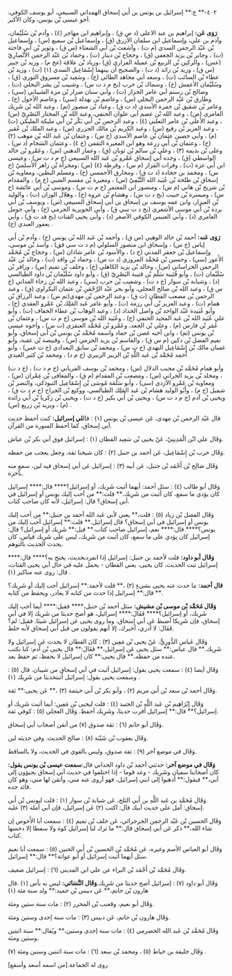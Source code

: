 ٤٠٢-** ع:** إسرائيل بن يونس بن أَبي إسحاق الهمداني السبيعي، أبو يوسف الكوفي، أخو عيسى بْن يونس، وكان الأكبر.

**رَوَى عَن:** إبراهيم بن عبد الاعلى (د ص ق) ، وإبراهيم ابن مهاجر (٤) ، وآدم بْن سُلَيْمان، وآدم بن علي، وإسماعيل ابن سلمان الأزرق (ق) ، وإسماعيل بْن سميع (س) ، وإسماعيل بْن عَبْد الرحمن السدي (م ت) ، وأشعث بْن أَبي الشعثاء (س ق) ، وثوير بْن أَبي فاختة (ت) ، وجابر بْن يزيد الجعفي (ق) ، وحجاج بْن دينار (ت) ، وحماد بْن عَبْد الرحمن الأَنْصارِيّ (عس) ، والركين بْن الربيع بْن عميلة الفزاري (ق) ،وزياد بْن علاقة (عخ م) ، وزيد بْن جبير (س ق) ، وزيد بْن زائد (د ت) ، والصحيح أن بينهما إِسْمَاعِيل السدي (١) (ت) ، وزيد بْن عطاء بْن السائب (ت) ، وسعد أبي مجاهد الطائي (خ) ، وسَعِيد بْن مسروق الثوري (ق) ، وسُلَيْمان الأعمش (خ) ، وسماك بْن حرب (بخ م د ت س) ، وشبيب بْن بشر البجلي (ت) ، وصالح بْن رستم أبي عامر الخزاز (ت) ، وأبي سنان ضرار بْن مرة الشيباني (سي) ، وطارق بْن عَبْد الرحمن البجلي (س) ، وعاصم بْن بهدلة (سي) ، وعاصم الأحول (خ) ، وعامر بْن شقيق بْن جمرة الأسدي (د ت ق) ، وعباد بْن منصور (تم) ، وعبد الله بْن شَرِيك العامري (ص) ، وعبد الله بْن عصم أبي علوان الحنفي، وعبد الله بْن المختار البَصْرِيّ (س) ، وعبد الأعلى بْن عامر الثعلبي (٤) ، وعبد الرحمن بْن أَبي بَكْر بْن أَبي مليكة المليكي (ت) ، وعبد العزيز بْن رفيع (س) ، وعبد الكريم بْن مالك الجزري (س) ، وعبد الملك بْن عُمَير (م) ، وأبي حصين عثمان بْن عاصم الأسدي (خ س) ، وعثمان بْن عَبد الله بْن موهب (٢) (خ) ، وعثمان بْن أَبي زرعة وهو ابن المغيرة الثقفي (خ ٤) ، وعثمان الشحام (د س) ، وعلى بْن بذيمة (٣) ، وعلي بْن سالم بْن ثوبان (ق) ، وعمار الدهني (س) ، وعَمْرو بْن خالد الواسطي (ق) ، وجده أبي إسحاق عَمْرو بْن عَبد الله السبيعي (خ م د ت س) ، وعيسى ابن أَبي عزة (ت) ، وفرات القزاز (م س) ، وقرظة (٤) (س) ،ومجزأة بْن زاهر الأَسلميّ (خ س) ، ومحمد بن حجادة (د ت ق) ، ومخارق الأحمسي (خ) ، ومسلم البطين، ومعاوية بْن إسحاق بْن طلحة بْن عُبَيد الله التَّيْمِيّ (س) ، ومغيرة بْن مقسم الضبي (خ م) ، والمقدام بْن شريح بْن هاني (م س) ، ومنصور ابن المعتمر (خ م ت س) ، وموسى بْن أَبي عائشة (خ س) ، وميسرة بْن حبيب (بخ د ت س) ، وهشام بْن عروة (خ) ، وهلال الوزان (ت) ، والوليد بْن العيزار، وابن عمه يوسف بن إسحاق بن أَبي إسحاق السبيعي (س) ، ويوسف بْن أَبي بردة بْن أَبي موسى الأشعري (بخ د ت سي ق) ، وأبي الجويرية الجرمي (خ) ، وأبي حومل العامري (د) ، وأبي العنبس الكوفي الأصغر (د) ، وأبي يحيى القتات (بخ قد ت ق) ، وأبي يعفور العبدي (خ) .

**رَوَى عَنه:** أحمد بْن خالد الوهبي (س ق) ، وأحمد بْن عَبد الله بْن يونس (خ) ، وآدم بْن أَبي إياس (خ س) ، وإسحاق ابن منصور السلولي (م د ت سي فق) ، وأسد بْن موسى، وإسماعيل بْن جعفر المدني (خ د) ، والأسود بْن عامر شاذان (س) ، وحجاج بْن مُحَمَّد الأَعور (سي) ، وحسين بْن مُحَمَّد المروزي (د ت س) ، وحماد بْن واقد (ت) ، وخالد بْن عَبْد الرحمن الخراساني (س) ، وخالد بْن يزيد الكاهلي (خ) ، وخلف بْن تميم (س) ، وزافر بْن سُلَيْمان (ت) ، وأبو قُتَيبة سَلْم بْن قتيبة البَصْرِيّ (ق) ، وأبو داود سُلَيْمان بْن داود الطيالسي (د) ، وشبابة بْن سوار (خ د ت) ، وشعيب بْن حرب (سي) ، وعبد الله بْن رجاء الغداني (خ س ق) ، وعبد الله بْن صالح العجلي، وأبو بحر عَبْد الرَّحْمَنِ بْن عثمان البكراوي (ق) ، وعبد الرحمن بْن مصعب القطان (ت ق) ، وعبد الرحمن بْن مهدي(تم س) ، وعبد الرزاق بْن همام (ت) ، وعبد العزيز بْن أَبي رزمة (ت) ، وأبو عامر عَبد المَلِك بْن عَمْرو العقدي (خ) ، وأبو عُبَيدة عَبْد الواحد بْن واصل الحداد (د) ، وعبد الوهاب بْن عطاء الخفاف (ت) ، وأبو علي عُبَيد الله بْن عَبد المجيد الحنفي (خ) ، وعُبَيد الله بْن موسى (خ م ت س) ، وعثمان بْن عُمَر بْن فارس (م) ، وعلي بْن الجعد، وعَمْرو بْن مُحَمَّد العنقزي (ت س) ، وأخوه عيسى بْن يونس (تم) ، وابن أخيه غصن بْن حماد واسمه مُحَمَّد بْن يونس بْن أَبي إسحاق، وأبو نعيم الفضل بْن دكين (م س ق) ، والقاسم بْن يزيد الجرمي (س) ، وقبيصة بْن عقبة، وأبو غسان مالك بْن إِسْمَاعِيل النهدي (خ ت س) ، ومحمد بْن سابق البغدادي (خ ت عس) ، وأبو أحمد مُحَمَّد بْن عَبد اللَّهِ بْن الزبير الزبيري (خ م د) ، ومحمد بْن كثير العبدي

(خ د ت) ، وأبو همام مُحَمَّد بْن محبب الدلال (س) ، ومحمد بْن يوسف الفريابي (خ م د ت) ، ومخلد بْن يزيد الحراني (س) ، ومصعب بْن المقدام (م ق) ، والمعافى بْن عِمْران (س) ، ومعاوية بْن عَمْرو الأزدي (سى) ، وأبو سَلَمَة مُوسَى بْن إِسْمَاعِيل التبوذكي، والنضر بْن شميل (خ م) ، وأَبُو الوليد هشام بْن عَبد المَلِك الطيالسي، ووكيع بْن الجراح (خ م د ت ق) ، ويحيى بْن آدم (خ م د ت س) ، ويحيى بْن أَبي بكير (خ د ت) ، ويحيى بْن زكريا بْن أَبي زائدة (م) ، ويزيد بْن زريع (س) .

قال عَبْد الرحمن بْن مهدي، عَن عيسى بْن يونس (١) : قال**لي إسرائيل:** كنت أحفظ حديث أبي إسحاق، كما أحفظ السورة من القرآن.

وَقَال علي ابْن الْمَدِينِيّ، عَنْ يحيى بْن سَعِيد القطان (١) : إسرائيل فوق أبي بكر بْن عياش.

وَقَال حرب بْن إِسْمَاعِيل، عَن أحمد بن حنبل (٢) : كان شيخنا ثقة، وجعل يعجب من حفظه.

وَقَال صَالِح بْن أَحْمَد بْن حنبل، عَن أبيه (٣) : إسرائيل عَن أبي إسحاق فيه لين، سمع منه بآخرة.

وَقَال أبو طالب (٤) : سئل أحمد: أيهما أثبت شَرِيك، أو إسرائيل؟**** قال:**** إسرائيل كان يؤدي ما سمع، كان أثبت من شَرِيك.** قلت:** من أحب إليك يونس أو إسرائيل في أبي إسحاق؟ قال: إسرائيل، لأنه كان صاحب كتاب.

وَقَال الفضل بْن زياد (٥) : قلت،** يعني لأبي عَبد الله أحمد بن حنبل:** من أحب إليك يونس أو إسرائيل في أبي إسحاق؟ قال إسرائيل.** قلت:** إسرائيل أحب إليك من يونس؟**** قال:**** نعم، إسرائيل صاحب كتاب.** قيل:** شَرِيك أو إسرائيل؟ قال: إسرائيل كان يؤدي على ما سمع، كان أثبت من شَرِيك، ليس على شَرِيك قياس، كان يحدث الحديث بالتوهم.

**وَقَال أبو داود:** قلت لأحمد بن حنبل: إسرائيل إذا انفردبحديث، يحتج به؟**** قال:**** إسرائيل ثبت الحديث، كان يحيى، يعني القطان - يحمل عليه في حال أبي يحيى القتات، قال: روى عنه مناكير (١) .

**قال أحمد:** ما حدث عنه يحيى بشيءٍ (٢) ،** قلت لأحمد:** إسرائيل أحب إليك أو شَرِيك؟** قال:** إسرائيل إذا حدث من كتابه لا يغادر، ويحفظ من كتابه.

**وَقَال مُحَمَّد بْن موسى بْن مشيش:** سئل أحمد بْن حنبل،**** فقيل:**** أيما أحب إليك شَرِيك، أو إسرائيل؟**** فَقَالَ:**** إسرائيل، هو أصح حديثا من شَرِيك إلا في أبي إسحاق، فإن شَرِيكا أضبط عَن أبي إسحاق، وما روى يحيى عَن إسرائيل شيئا. فقيل: لم؟ فَقَالَ: لا أدري، أخبرك، إلا أنهم يقولون من قبل أبي إسحاق لأنه خلط.

وَقَال عَباس الدُّورِيُّ، عَنْ يحيى بْن مَعِين (٣) : كَانَ القطان لا يحدث عَن إسرائيل ولا شَرِيك.** قال عباس:** سئل يحيى عَن إسرائيل،** فَقَالَ:** قال يحيى بْن آدم: كنا نكتب عنده من حفظه،** قال يحيى:** كان إسرائيل لا يحفظ، ثم حفظ بعد.

وَقَال أيضا (٤) : سمعت يحيى يقول: إسرائيل أثبت في أبي إسحاق من شيبان. قال (٥) : وسمعت يحيى يقول: إسرائيل أثبتحديثا من شَرِيك (١) .

وَقَال أحمد بْن سعد بْن أَبي مريم (٢) ، وأبو بكر بْن أَبي خيثمة (٣) ،** عَن يحيى:** ثقة.

وَقَال إِبْرَاهِيم بْن عَبد اللَّهِ بْن الجنيد (٤) : قلت ليحيى بْن مَعِين: أيما أثبت شَرِيك أو إسرائيل؟** قال:** إسرائيل أقرب حديثا، وشَرِيك أحفظ. وَقَال العجلي (٥) : كوفي ثقة.

وَقَال أبو حاتم (٦) : ثقة صدوق (٧) من أتقن أصحاب أبي إسحاق.

وَقَال يعقوب بْن شَيْبَة (٨) : صالح الحديث. وفي حديثه لين.

وَقَال في موضع آخر (٩) : ثقة صدوق، وليس بالقوي في الحديث، ولا بالساقط.

**وَقَال في موضع آخر:** حدثني أحمد بْن داود الحداني قال:**سمعت عيسى بْن يونس يقول:** كان أصحابنا سفيان وشَرِيك - وعد قوما - إذا اختلفوا في حديث أبي إسحاق يجيؤون إلى أبي،** فيقول:** أذهبوا إلى ابني إسرائيل، فهو أروى عنه مني، وأتقن لها مني، وهو كان قائد جده.

وَقَال مُحَمَّد بن عَبد اللَّهِ بن أَبي الثلج، عَن شبابة بْن سوار (١) : قلت ليونس بْن أَبي إسحاق: أمل علي حديث أبيك قال: اكتب (٢) عَن إسرائيل، فإن أبي أمله (٣) عليه.

وَقَال الحسين بْن عَبْد الرحمن الجرجرائي، عَن خلف بْن تميم (٤) : سمعت أبا الأَحوص إن شاء الله،** ذكر عَن أبي إسحاق قال:** ما ترك لنا إسرائيل كوة ولا سفطا إلا دحسها كتاب.

وَقَال أبو العباس الأصم وغيره، عَن مُحَمَّد بْن الحسين بْن أَبي الحنين (٥) : سمعت أبا نعيم سئل أيهما أثبت إسرائيل أو أبو عوانة؟** قال:** إسرائيل.

وَقَال مُحَمَّد بْن أَحْمَد بْن البراء عن علي ابن المديني (٦) : إسرائيل ضعيف.

وَقَال أبو داود (٧) : إسرائيل أصح حديثا من شَرِيك.**وَقَال النَّسَائي:** ليس به بأس (١) .قال هارون بْن حاتم،** عَن دبيس بْن حميد:** ولد سنة مئة (١)

وَقَال أبو نعيم، وقعنب بْن المحرر (٢) : مات سنة ستين ومئة.

وَقَال هارون بْن حاتم، عَن دبيس (٣) : مات سنة إحدى وستين ومئة.

وَقَال مُحَمَّد بْن عَبد الله الحضرمي (٤) : مات سنة إحدى وستين،** ويُقال:** سنة اثنتين وستين ومئة.

وَقَال خليفة بن خياط (٥) ، ومحمد بْن سعد (٦) : مات سنة اثنتين وستين ومئة (٧) .

روى له الجماعة.[من اسمه أسعد وأسقع]